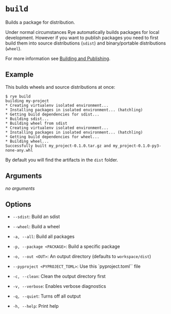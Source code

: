 # `build`

Builds a package for distribution.

Under normal circumstances Rye automatically builds packages for
local development.  However if you want to publish packages you need
to first build them into source distributions (`sdist`) and
binary/portable distributions (`wheel`).

For more information see [Building and Publishing](../publish.md).

## Example

This builds wheels and source distributions at once:

```
$ rye build
building my-project
* Creating virtualenv isolated environment...
* Installing packages in isolated environment... (hatchling)
* Getting build dependencies for sdist...
* Building sdist...
* Building wheel from sdist
* Creating virtualenv isolated environment...
* Installing packages in isolated environment... (hatchling)
* Getting build dependencies for wheel...
* Building wheel...
Successfully built my_project-0.1.0.tar.gz and my_project-0.1.0-py3-none-any.whl
```

By default you will find the artifacts in the `dist` folder.

## Arguments

*no arguments*

## Options

* `--sdist`: Build an sdist

* `--wheel`: Build a wheel

* `-a, --all`: Build all packages

* `-p, --package <PACKAGE>`: Build a specific package

* `-o, --out <OUT>`: An output directory (defaults to `workspace/dist`)

* `--pyproject <PYPROJECT_TOML>`: Use this `pyproject.toml`` file

* `-c, --clean`: Clean the output directory first

* `-v, --verbose`: Enables verbose diagnostics

* `-q, --quiet`: Turns off all output

* `-h, --help`: Print help